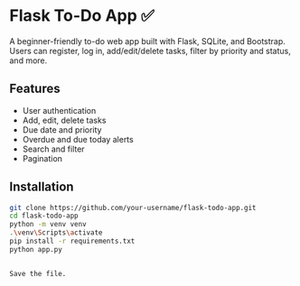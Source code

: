 # Flask To-Do App ✅

A beginner-friendly to-do web app built with Flask, SQLite, and Bootstrap. Users can register, log in, add/edit/delete tasks, filter by priority and status, and more.

## Features
- User authentication
- Add, edit, delete tasks
- Due date and priority
- Overdue and due today alerts
- Search and filter
- Pagination

## Installation

```bash
git clone https://github.com/your-username/flask-todo-app.git
cd flask-todo-app
python -m venv venv
.\venv\Scripts\activate
pip install -r requirements.txt
python app.py


Save the file.


